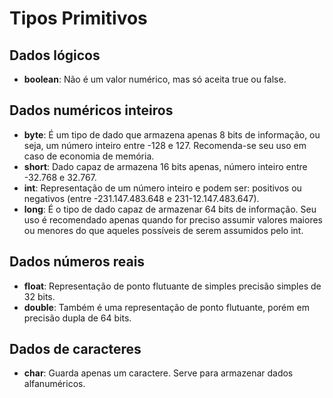 # Tipos Primitivos

## Dados lógicos
* **boolean**: Não é um valor numérico, mas só aceita true ou false.

## Dados numéricos inteiros 
* **byte**: É um tipo de dado que armazena apenas 8 bits de informação, ou seja, um número inteiro entre -128 e 127. Recomenda-se seu uso em caso de economia de memória.
* **short**: Dado capaz de armazena 16 bits apenas, número inteiro entre  -32.768 e 32.767.
* **int**: Representação de um número inteiro e podem ser: positivos ou negativos (entre -231.147.483.648 e 231-12.147.483.647).
* **long**: É o tipo de dado capaz de armazenar 64 bits de informação. Seu uso é recomendado apenas quando for preciso assumir valores maiores ou menores do que aqueles possíveis de serem assumidos pelo int.

## Dados números reais
* **float**: Representação de ponto flutuante de simples precisão simples de 32 bits.
* **double**: Também é uma representação de ponto flutuante, porém em precisão dupla de 64 bits.

## Dados de caracteres
* **char**: Guarda apenas um caractere. Serve para armazenar dados alfanuméricos. 
